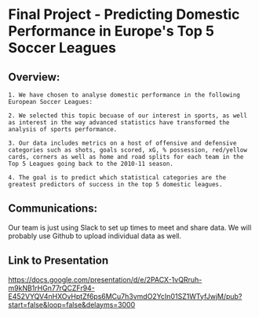 # Final Project - Predicting Domestic Performance in Europe's Top 5 Soccer Leagues

## Overview: 

	1. We have chosen to analyse domestic performance in the following European Soccer Leagues:

	2. We selected this topic becuase of our interest in sports, as well as interest in the way advanced statistics have transformed the analysis of sports performance.
	
	3. Our data includes metrics on a host of offensive and defensive categories such as shots, goals scored, xG, % possession, red/yellow cards, corners as well as home and road splits for each team in the Top 5 Leagues going back to the 2010-11 season.

	4. The goal is to predict which statistical categories are the greatest predictors of success in the top 5 domestic leagues.

## Communications:

Our team is just using Slack to set up times to meet and share data. We will probably use Github to upload individual data as well.

## Link to Presentation
https://docs.google.com/presentation/d/e/2PACX-1vQRruh-m9kNB1rHGn77rQCZFr94-E452VYQV4nHXOvHptZf6ps6MCu7h3vmdO2YcIn01SZ1WTyfJwjM/pub?start=false&loop=false&delayms=3000

